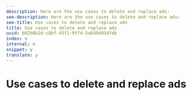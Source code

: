 ```yaml
---
description: Here are the use cases to delete and replace ads:
seo-description: Here are the use cases to delete and replace ads:
seo-title: Use cases to delete and replace ads
title: Use cases to delete and replace ads
uuid: b02b0b2d-c8bf-43f1-9ff4-5a649d954fdb
index: n
internal: n
snippet: y
translate: y
---
```


# Use cases to delete and replace ads

